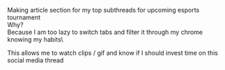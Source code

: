 Making article section for my top subthreads for upcoming esports tournament\
Why?\
Because I am too lazy to switch tabs and filter it through my chrome knowing my habits\


This allows me to watch clips / gif and know if I should invest time on this social media thread